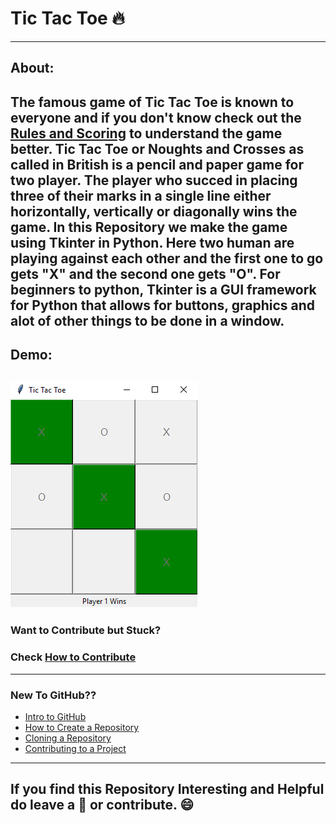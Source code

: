 # Tic Tac Toe 🔥
--------------------------------------------------
## About:
The famous game of Tic Tac Toe is known to everyone and if you don't know check out the [Rules and Scoring](Rules.md) to understand the game better. Tic Tac Toe or Noughts and Crosses as called in British is a pencil and paper game for two player. The player who succed in placing three of their marks in a single line either horizontally, vertically or diagonally wins the game.
In this Repository we make the game using Tkinter in Python. Here two human are playing against each other and the first one to go gets "X" and the second one gets "O".
For beginners to python, Tkinter is a GUI framework for Python that allows for buttons, graphics and alot of other things to be done in a window.
--------------------------------------------------
## Demo:
![](Demo.png)
--------------------------------------------------
### Want to Contribute but Stuck?
### Check [How to Contribute](how_to_contribute.md)
--------------------------------------------------
### New To GitHub??
* [Intro to GitHub](https://youtu.be/wTTek8P2VB4)
* [How to Create a Repository](https://youtu.be/o6T5F7-SOAo)
* [Cloning a Repository](https://youtu.be/oYselL5G280)
* [Contributing to a Project](https://youtu.be/4vq07q7g2xE)
--------------------------------------------------
## If you find this Repository Interesting and Helpful do leave a 🌟 or contribute. 😄
